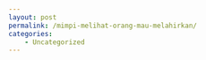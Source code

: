 ```yaml
---
layout: post
permalink: /mimpi-melihat-orang-mau-melahirkan/
categories:
    - Uncategorized
---
```


